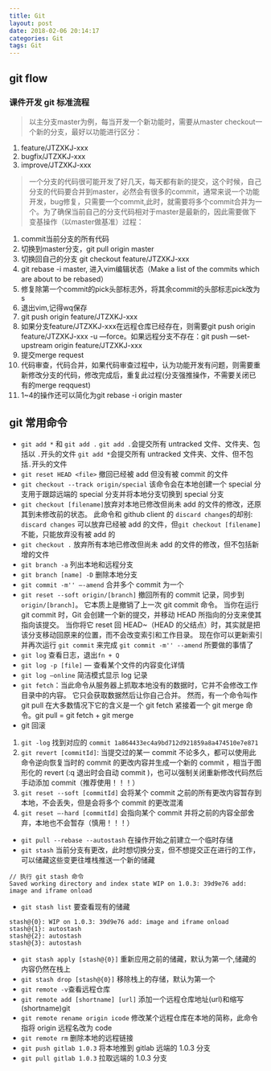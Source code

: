 ```yaml
---
title: Git
layout: post
date: 2018-02-06 20:14:17
categories: Git
tags: Git
---
```

## git flow

### 课件开发 git 标准流程
>以主分支master为例，每当开发一个新功能时，需要从master checkout一个新的分支，最好以功能进行区分：
1. feature/JTZXKJ-xxx
2. bugfix/JTZXKJ-xxx
3. improve/JTZXKJ-xxx

>一个分支的代码很可能开发了好几天，每天都有新的提交，这个时候，自己分支的代码要合并到master，必然会有很多的commit，通常来说一个功能开发，bug修复，只需要一个commit,此时，就需要将多个commit合并为一个。为了确保当前自己的分支代码相对于master是最新的，因此需要做下变基操作（以master做基准）过程：
1. commit当前分支的所有代码
2. 切换到master分支，git pull origin master
3. 切换回自己的分支 git checkout feature/JTZXKJ-xxx
4. git rebase -i master, 进入vim编辑状态（Make a list of the commits which are about to be rebased）
5. 修复除第一个commit的pick头部标志外，将其余commit的头部标志pick改为s
6. 退出vim,记得wq保存
7. git push origin feature/JTZXKJ-xxx
8. 如果分支feature/JTZXKJ-xxx在远程仓库已经存在，则需要git push origin feature/JTZXKJ-xxx -u —force。如果远程分支不存在：git push —set-upstream origin feature/JTZXKJ-xxx
9. 提交merge request
10. 代码审查，代码合并，如果代码审查过程中，认为功能开发有问题，则需要重新修改分支的代码，修改完成后，重复此过程(分支强推操作，不需要关闭已有的merge reqquest)
11. 1~4的操作还可以简化为git rebase -i origin master

## git 常用命令

- `git add *` 和 `git add .`
  `git add .`会提交所有 untracked 文件、文件夹、包括以 `.`开头的文件
  `git add *`会提交所有 untracked 文件夹、文件、但不包括`.`开头的文件
- `git reset HEAD <file>` 撤回已经被 add 但没有被 commit 的文件
- `git checkout --track origin/special` 该命令会在本地创建一个 special 分支用于跟踪远端的 special 分支并将本地分支切换到 special 分支
- `git checkout [filename]`放弃对本地已修改但尚未 add 的文件的修改，还原其到未修改前的状态。
  此命令和 github client 的 `discard changes`的却别: `discard changes` 可以放弃已经被 add 的文件，但`git checkout [filename]`不能，只能放弃没有被 add 的
- `git checkout .` 放弃所有本地已修改但尚未 add 的文件的修改，但不包括新增的文件
- `git branch -a` 列出本地和远程分支
- `git branch [name] -D` 删除本地分支
- `git commit -m'' —-amend` 合并多个 commit 为一个
- `git reset --soft origin/[branch]` 撤回所有的 commit 记录，同步到 `origin/[branch]`。
  它本质上是撤销了上一次 git commit 命令。 当你在运行 git commit 时，Git 会创建一个新的提交，并移动 HEAD 所指向的分支来使其指向该提交。 当你将它 reset 回 HEAD~（HEAD 的父结点）时，其实就是把该分支移动回原来的位置，而不会改变索引和工作目录。 现在你可以更新索引并再次运行 `git commit` 来完成 `git commit -m'' --amend` 所要做的事情了
- `git log` 查看日志，退出`fn + Q`
- `git log -p [file]` — 查看某个文件的内容变化详情
- `git log —online` 简洁模式显示 log 记录
- `git fetch`：当此命令从服务器上抓取本地没有的数据时，它并不会修改工作目录中的内容。 它只会获取数据然后让你自己合并。 然而，有一个命令叫作 git pull 在大多数情况下它的含义是一个 git fetch 紧接着一个 git merge 命令。git pull = git fetch + git merge
- git 回滚 
1. `git -log` 找到对应的
  `commit 1a864433ec4a9bd712d921859a8a474510e7e871` 
2. `git revert [commitId]`: 当提交过的某一 commit 不论多久，都可以使用此命令逆向恢复当时的 commit 的更改内容并生成一个新的 commit ，相当于图形化的 revert (:q 退出时会自动 commit )，也可以强制关闭重新修改代码然后手动添加 commit（推荐使用！！！） 
3. `git reset --soft [commitId]` 会将某个 commit 之前的所有更改内容暂存到本地，不会丢失，但是会将多个 commit 的更改混淆 
4. `git reset —-hard [commitId]` 会指向某个 commit 并将之前的内容全部舍弃，本地也不会暂存（慎用！！！）
- `git pull --rebase --autostash` 在操作开始之前建立一个临时存储
- `git stash` 当前分支有更改，此时想切换分支，但不想提交正在进行的工作，可以储藏这些变更往堆栈推送一个新的储藏
```
// 执行 git stash 命令
Saved working directory and index state WIP on 1.0.3: 39d9e76 add: image and iframe onload
```
- `git stash list` 要查看现有的储藏
```
stash@{0}: WIP on 1.0.3: 39d9e76 add: image and iframe onload
stash@{1}: autostash
stash@{2}: autostash
stash@{3}: autostash
```
- `git stash apply [stash@{0}]` 重新应用之前的储藏，默认为第一个,储藏的内容仍然在栈上
- `git stash drop [stash@{0}]` 移除栈上的存储，默认为第一个
- `git remote -v`查看远程仓库
- `git remote add [shortname] [url]` 添加一个远程仓库地址(url)和缩写(shortname)git
- `git remote rename origin icode` 修改某个远程仓库在本地的简称，此命令指将 origin 远程名改为 code
- `git remote rm` 删除本地的远程链接
- `git push gitlab 1.0.3` 将本地推到 gitlab 远端的 1.0.3 分支
- `git pull gitlab 1.0.3` 拉取远端的 1.0.3 分支
